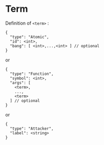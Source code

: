 # Term

Definition of `<term>` :

```
{
  "type": "Atomic",
  "id": <int>,
  "bang": [ <int>,...,<int> ] // optional
}
```
or
```
{
  "type": "Function",
  "symbol": <int>,
  "args": [
    <term>,
    ...,
    <term>
  ] // optional
}
```
or
```
{
  "type": "Attacker",
  "label": <string>
}
```
